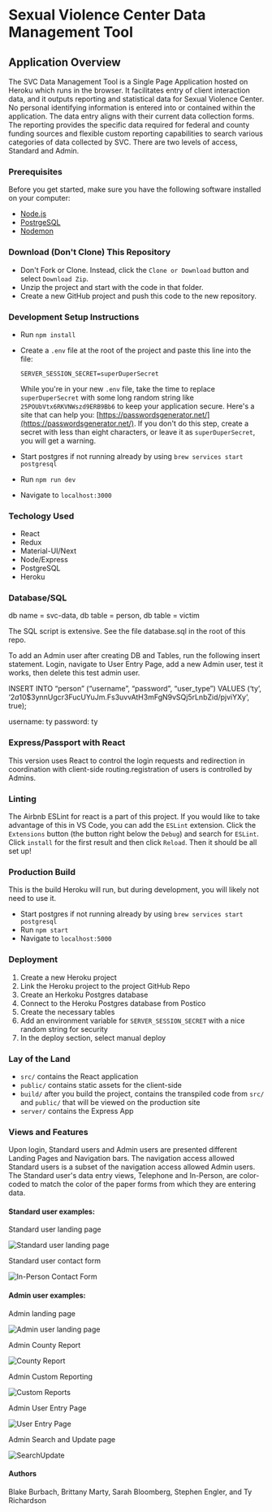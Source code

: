 # Sexual Violence Center Data Management Tool

## Application Overview

The SVC Data Management Tool is a Single Page Application hosted on Heroku which runs in the browser. It facilitates entry of client interaction data, and it outputs reporting and statistical data for Sexual Violence Center. No personal identifying information is entered into or contained within the application. The data entry aligns with their current data collection forms. The reporting provides the specific data required for federal and county funding sources and flexible custom reporting capabilities to search various categories of data collected by SVC. There are two levels of access, Standard and Admin.

### Prerequisites

Before you get started, make sure you have the following software installed on your computer:

- [Node.js](https://nodejs.org/en/)
- [PostrgeSQL](https://www.postgresql.org/)
- [Nodemon](https://nodemon.io/)

### Download (Don't Clone) This Repository

* Don't Fork or Clone. Instead, click the `Clone or Download` button and select `Download Zip`.
* Unzip the project and start with the code in that folder.
* Create a new GitHub project and push this code to the new repository.

### Development Setup Instructions

* Run `npm install`
* Create a `.env` file at the root of the project and paste this line into the file:
    ```
    SERVER_SESSION_SECRET=superDuperSecret
    ```
    While you're in your new `.env` file, take the time to replace `superDuperSecret` with some long random string like `25POUbVtx6RKVNWszd9ERB9Bb6` to keep your application secure. Here's a site that can help you: [https://passwordsgenerator.net/](https://passwordsgenerator.net/). If you don't do this step, create a secret with less than eight characters, or leave it as `superDuperSecret`, you will get a warning.

* Start postgres if not running already by using `brew services start postgresql`
* Run `npm run dev`
* Navigate to `localhost:3000`

### Techology Used

- React
- Redux
- Material-UI/Next
- Node/Express
- PostgreSQL
- Heroku

### Database/SQL

db name = svc-data,
db table = person,
db table = victim

The SQL script is extensive. See the file database.sql in the root of this repo.

To add an Admin user after creating DB and Tables, run the following insert statement. Login, navigate to User Entry Page, add a new Admin user, test it works, then delete this test admin user.

INSERT INTO “person” (“username”, “password”, “user_type”) VALUES (‘ty’, ‘$2a$10$3ynnUgcr3FucUYuJm.Fs3uvvAtH3mFgN9vSQj5rLnbZid/pjviYXy’, true);

username: ty    password: ty

### Express/Passport with React

This version uses React to control the login requests and redirection in coordination with client-side routing.registration of users is controlled by Admins.

### Linting

The Airbnb ESLint for react is a part of this project. If you would like to take advantage of this in VS Code, you can add the `ESLint` extension. Click the `Extensions` button (the button right below the `Debug`) and search for `ESLint`. Click `install` for the first result and then click `Reload`. Then it should be all set up!

### Production Build

This is the build Heroku will run, but during development, you will likely not need to use it.

* Start postgres if not running already by using `brew services start postgresql`
* Run `npm start`
* Navigate to `localhost:5000`

### Deployment

1. Create a new Heroku project
2. Link the Heroku project to the project GitHub Repo
3. Create an Herkoku Postgres database
4. Connect to the Heroku Postgres database from Postico
5. Create the necessary tables
6. Add an environment variable for `SERVER_SESSION_SECRET` with a nice random string for security
7. In the deploy section, select manual deploy

### Lay of the Land

* `src/` contains the React application
* `public/` contains static assets for the client-side
* `build/` after you build the project, contains the transpiled code from `src/` and `public/` that will be viewed on the production site
* `server/` contains the Express App

### Views and Features

Upon login, Standard users and Admin users are presented different Landing Pages and Navigation bars. The navigation access allowed Standard users is a subset of the navigation access allowed Admin users. The Standard user's data entry views, Telephone and In-Person, are color-coded to match the color of the paper forms from which they are entering data.

#### Standard user examples:

Standard user landing page

![Standard user landing page](documentation/images/StandardUserLandingPage.png)

Standard user contact form

![In-Person Contact Form](documentation/images/In-PersonContactForm.png)

#### Admin user examples:

Admin landing page

![Admin user landing page](documentation/images/AdminUserLandingPage.png)

Admin County Report

![County Report](documentation/images/CountyReport.png)

Admin Custom Reporting

![Custom Reports](documentation/images/CustomReports.png)

Admin User Entry Page

![User Entry Page](documentation/images/UserEntryPage.png)

Admin Search and Update page

![SearchUpdate](documentation/images/SearchUpdate.png)

#### Authors

Blake Burbach, Brittany Marty, Sarah Bloomberg, Stephen Engler, and Ty Richardson
